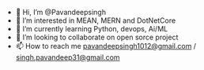 - 👋 Hi, I’m @Pavandeepsingh
- 👀 I’m interested in MEAN, MERN and DotNetCore
- 🌱 I’m currently learning Python, devops, Ai/ML
- 💞️ I’m looking to collaborate on open sorce project
- 📫 How to reach me pavandeepsingh1012@gmail.com / singh.pavandeep31@gmail.com
